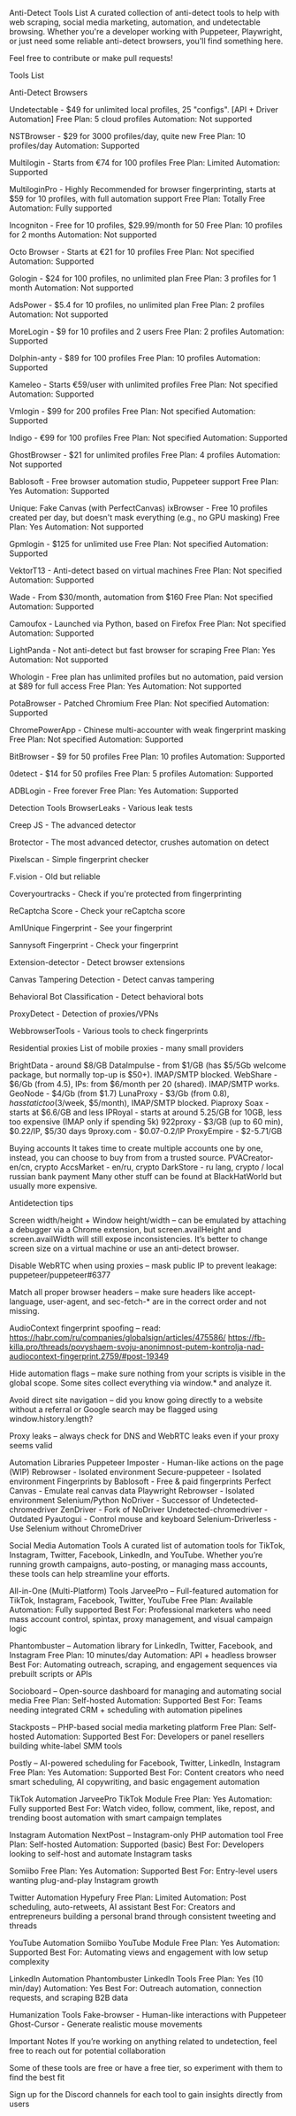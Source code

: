 Anti-Detect Tools List
A curated collection of anti-detect tools to help with web scraping, social media marketing, automation, and undetectable browsing. Whether you're a developer working with Puppeteer, Playwright, or just need some reliable anti-detect browsers, you'll find something here.

Feel free to contribute or make pull requests!

Tools List

Anti-Detect Browsers

Undetectable - $49 for unlimited local profiles, 25 "configs". [API + Driver Automation]
Free Plan: 5 cloud profiles
Automation: Not supported

NSTBrowser - $29 for 3000 profiles/day, quite new
Free Plan: 10 profiles/day
Automation: Supported

Multilogin - Starts from €74 for 100 profiles
Free Plan: Limited
Automation: Supported

MultiloginPro - Highly Recommended for browser fingerprinting, starts at $59 for 10 profiles, with full automation support
Free Plan: Totally Free
Automation: Fully supported

Incogniton - Free for 10 profiles, $29.99/month for 50
Free Plan: 10 profiles for 2 months
Automation: Not supported

Octo Browser - Starts at €21 for 10 profiles
Free Plan: Not specified
Automation: Supported

Gologin - $24 for 100 profiles, no unlimited plan
Free Plan: 3 profiles for 1 month
Automation: Not supported

AdsPower - $5.4 for 10 profiles, no unlimited plan
Free Plan: 2 profiles
Automation: Not supported

MoreLogin - $9 for 10 profiles and 2 users
Free Plan: 2 profiles
Automation: Supported

Dolphin-anty - $89 for 100 profiles
Free Plan: 10 profiles
Automation: Supported

Kameleo - Starts €59/user with unlimited profiles
Free Plan: Not specified
Automation: Supported

Vmlogin - $99 for 200 profiles
Free Plan: Not specified
Automation: Supported

Indigo - €99 for 100 profiles
Free Plan: Not specified
Automation: Supported

GhostBrowser - $21 for unlimited profiles
Free Plan: 4 profiles
Automation: Not supported

Bablosoft - Free browser automation studio, Puppeteer support
Free Plan: Yes
Automation: Supported

Unique: Fake Canvas (with PerfectCanvas)
ixBrowser - Free 10 profiles created per day, but doesn't mask everything (e.g., no GPU masking)
Free Plan: Yes
Automation: Not supported

Gpmlogin - $125 for unlimited use
Free Plan: Not specified
Automation: Supported

VektorT13 - Anti-detect based on virtual machines
Free Plan: Not specified
Automation: Supported

Wade - From $30/month, automation from $160
Free Plan: Not specified
Automation: Supported

Camoufox - Launched via Python, based on Firefox
Free Plan: Not specified
Automation: Supported

LightPanda - Not anti-detect but fast browser for scraping
Free Plan: Yes
Automation: Not supported

Whologin - Free plan has unlimited profiles but no automation, paid version at $89 for full access
Free Plan: Yes
Automation: Not supported

PotaBrowser - Patched Chromium
Free Plan: Not specified
Automation: Supported

ChromePowerApp - Chinese multi-accounter with weak fingerprint masking
Free Plan: Not specified
Automation: Supported

BitBrowser - $9 for 50 profiles
Free Plan: 10 profiles
Automation: Supported

0detect - $14 for 50 profiles
Free Plan: 5 profiles
Automation: Supported

ADBLogin - Free forever
Free Plan: Yes
Automation: Supported

Detection Tools
BrowserLeaks - Various leak tests

Creep JS - The advanced detector

Brotector - The most advanced detector, crushes automation on detect

Pixelscan - Simple fingerprint checker

F.vision - Old but reliable

Coveryourtracks - Check if you're protected from fingerprinting

ReCaptcha Score - Check your reCaptcha score

AmIUnique Fingerprint - See your fingerprint

Sannysoft Fingerprint - Check your fingerprint

Extension-detector - Detect browser extensions

Canvas Tampering Detection - Detect canvas tampering

Behavioral Bot Classification - Detect behavioral bots

ProxyDetect - Detection of proxies/VPNs

WebbrowserTools - Various tools to check fingerprints

Residential proxies
List of mobile proxies - many small providers

BrightData - around $8/GB
DataImpulse - from $1/GB (has $5/5Gb welcome package, but normally top-up is $50+). IMAP/SMTP blocked.
WebShare - $6/Gb (from 4.5), IPs: from $6/month per 20 (shared). IMAP/SMTP works.
GeoNode - $4/Gb (from $1.7)
LunaProxy - $3/Gb (from $0.8), has static too ($3/week, $5/month), IMAP/SMTP blocked.
Piaproxy
Soax - starts at $6.6/GB and less
IPRoyal - starts at around 5.25/GB for 10GB, less too expensive (IMAP only if spending 5k)
922proxy - $3/GB (up to 60 min), $0.22/IP, $5/30 days
9proxy.com - $0.07-0.2/IP
ProxyEmpire - $2-5.71/GB

Buying accounts
It takes time to create multiple accounts one by one, instead, you can choose to buy from from a trusted source.
PVACreator-en/cn, crypto
AccsMarket - en/ru, crypto
DarkStore - ru lang, crypto / local russian bank payment
Many other stuff can be found at BlackHatWorld but usually more expensive.

Antidetection tips

Screen width/height + Window height/width – can be emulated by attaching a debugger via a Chrome extension, but screen.availHeight and screen.availWidth will still expose inconsistencies. It’s better to change screen size on a virtual machine or use an anti-detect browser.

Disable WebRTC when using proxies – mask public IP to prevent leakage: puppeteer/puppeteer#6377

Match all proper browser headers – make sure headers like accept-language, user-agent, and sec-fetch-* are in the correct order and not missing.

AudioContext fingerprint spoofing – read:
https://habr.com/ru/companies/globalsign/articles/475586/
https://fb-killa.pro/threads/povyshaem-svoju-anonimnost-putem-kontrolja-nad-audiocontext-fingerprint.2759/#post-19349

Hide automation flags – make sure nothing from your scripts is visible in the global scope. Some sites collect everything via window.* and analyze it.

Avoid direct site navigation – did you know going directly to a website without a referral or Google search may be flagged using window.history.length?

Proxy leaks – always check for DNS and WebRTC leaks even if your proxy seems valid

Automation Libraries
Puppeteer
Imposter - Human-like actions on the page (WIP)
Rebrowser - Isolated environment
Secure-puppeteer - Isolated environment
Fingerprints by Bablosoft - Free & paid fingerprints
Perfect Canvas - Emulate real canvas data
Playwright
Rebrowser - Isolated environment
Selenium/Python
NoDriver - Successor of Undetected-chromedriver
ZenDriver - Fork of NoDriver
Undetected-chromedriver - Outdated
Pyautogui - Control mouse and keyboard
Selenium-Driverless - Use Selenium without ChromeDriver

Social Media Automation Tools
A curated list of automation tools for TikTok, Instagram, Twitter, Facebook, LinkedIn, and YouTube. Whether you’re running growth campaigns, auto-posting, or managing mass accounts, these tools can help streamline your efforts.

All-in-One (Multi-Platform) Tools
JarveePro – Full-featured automation for TikTok, Instagram, Facebook, Twitter, YouTube
Free Plan: Available
Automation: Fully supported
Best For: Professional marketers who need mass account control, spintax, proxy management, and visual campaign logic

Phantombuster – Automation library for LinkedIn, Twitter, Facebook, and Instagram
Free Plan: 10 minutes/day
Automation: API + headless browser
Best For: Automating outreach, scraping, and engagement sequences via prebuilt scripts or APIs

Socioboard – Open-source dashboard for managing and automating social media
Free Plan: Self-hosted
Automation: Supported
Best For: Teams needing integrated CRM + scheduling with automation pipelines

Stackposts – PHP-based social media marketing platform
Free Plan: Self-hosted
Automation: Supported
Best For: Developers or panel resellers building white-label SMM tools

Postly – AI-powered scheduling for Facebook, Twitter, LinkedIn, Instagram
Free Plan: Yes
Automation: Supported
Best For: Content creators who need smart scheduling, AI copywriting, and basic engagement automation

TikTok Automation
JarveePro TikTok Module
Free Plan: Yes
Automation: Fully supported
Best For: Watch video, follow, comment, like, repost, and trending boost automation with smart campaign templates

Instagram Automation
NextPost – Instagram-only PHP automation tool
Free Plan: Self-hosted
Automation: Supported (basic)
Best For: Developers looking to self-host and automate Instagram tasks

Somiibo
Free Plan: Yes
Automation: Supported
Best For: Entry-level users wanting plug-and-play Instagram growth

Twitter Automation
Hypefury
Free Plan: Limited
Automation: Post scheduling, auto-retweets, AI assistant
Best For: Creators and entrepreneurs building a personal brand through consistent tweeting and threads

YouTube Automation
Somiibo YouTube Module
Free Plan: Yes
Automation: Supported
Best For: Automating views and engagement with low setup complexity

LinkedIn Automation
Phantombuster LinkedIn Tools
Free Plan: Yes (10 min/day)
Automation: Yes
Best For: Outreach automation, connection requests, and scraping B2B data



Humanization Tools
Fake-browser - Human-like interactions with Puppeteer
Ghost-Cursor - Generate realistic mouse movements

Important Notes
If you’re working on anything related to undetection, feel free to reach out for potential collaboration

Some of these tools are free or have a free tier, so experiment with them to find the best fit

Sign up for the Discord channels for each tool to gain insights directly from users

